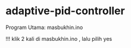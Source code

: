 # adaptive-pid-controller

Program Utama: masbukhin.ino

!!! klik 2 kali di masbukhin.ino , lalu pilih yes

